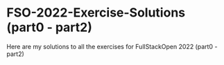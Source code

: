 # FSO-2022-Exercise-Solutions (part0 - part2)
Here are my solutions to all the exercises for FullStackOpen 2022 (part0 - part2)
